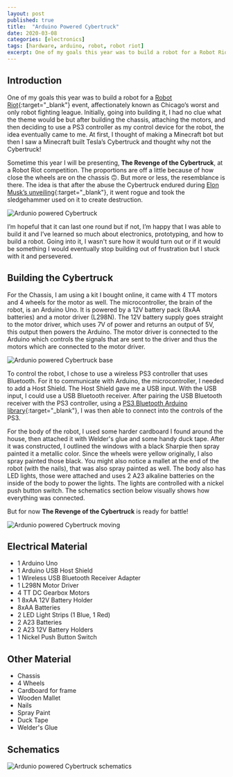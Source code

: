 ```yaml
---
layout: post
published: true
title:  "Arduino Powered Cybertruck"
date: 2020-03-08
categories: [electronics]
tags: [hardware, arduino, robot, robot riot]
excerpt: One of my goals this year was to build a robot for a Robot Riot event, affectionately known as Chicago’s worst and only robot fighting league. Initially, going into building it, I had no clue what the theme ...
---
```

## Introduction

One of my goals this year was to build a robot for a [Robot Riot](https://www.facebook.com/RobotRiotCompetition/){:target="_blank"} event, affectionately known as Chicago’s worst and only robot fighting league. Initially, going into building it, I had no clue what the theme would be but after building the chassis, attaching the motors, and then deciding to use a PS3 controller as my control device for the robot, the idea eventually came to me. At first, I thought of making a Minecraft bot but then I saw a Minecraft built Tesla’s Cybertruck and thought why not the Cybertruck!

Sometime this year I will be presenting, **The Revenge of the Cybertruck**, at a Robot Riot competition. The proportions are off a little because of how close the wheels are on the chassis 🙃. But more or less, the resemblance is there. The idea is that after the abuse the Cybertruck endured during [Elon Musk’s unveiling](https://www.youtube.com/watch?v=m7atGkba-Z8){:target="_blank"}, it went rogue and took the sledgehammer used on it to create destruction. 

<img src="{{site.url}}/assets/dist/images/blog/arduino-powered-cybertruck/bot.jpeg" alt="Ardunio powered Cybertruck" />

I’m hopeful that it can last one round but if not, I’m happy that I was able to build it and I’ve learned so much about electronics, prototyping, and how to build a robot. Going into it, I wasn't sure how it would turn out or if it would be something I would eventually stop building out of frustration but I stuck with it and persevered.

## Building the Cybertruck

For the Chassis, I am using a kit I bought online, it came with 4 TT motors and 4 wheels for the motor as well. The microcontroller, the brain of the robot, is an Arduino Uno. It is powered by a 12V battery pack (8xAA batteries) and a motor driver (L298N). The 12V battery supply goes straight to the motor driver, which uses 7V of power and returns an output of 5V, this output then powers the Arduino. The motor driver is connected to the Arduino which controls the signals that are sent to the driver and thus the motors which are connected to the motor driver.

<img src="{{site.url}}/assets/dist/images/blog/arduino-powered-cybertruck/base.jpeg" alt="Ardunio powered Cybertruck base" />

To control the robot, I chose to use a wireless PS3 controller that uses Bluetooth. For it to communicate with Arduino, the microcontroller, I needed to add a Host Shield. The Host Shield gave me a USB input. With the USB input, I could use a USB Bluetooth receiver. After pairing the USB Bluetooth receiver with the PS3 controller, using a [PS3 Bluetooth Arduino library](https://github.com/felis/USB_Host_Shield_2.0#ps3-library){:target="_blank"}, I was then able to connect into the controls of the PS3. 

For the body of the robot, I used some harder cardboard I found around the house, then attached it with Welder's glue and some handy duck tape. After it was constructed, I outlined the windows with a black Sharpie then spray painted it a metallic color. Since the wheels were yellow originally, I also spray painted those black. You might also notice a mallet at the end of the robot (with the nails), that was also spray painted as well. The body also has LED lights, those were attached and uses 2 A23 alkaline batteries on the inside of the body to power the lights. The lights are controlled with a nickel push button switch. The schematics section below visually shows how everything was connected.

But for now **The Revenge of the Cybertruck** is ready for battle!

<img src="{{site.url}}/assets/dist/images/blog/arduino-powered-cybertruck/cybertruck-moving.gif" alt="Ardunio powered Cybertruck moving" />

## Electrical Material
* 1 Arduino Uno
* 1 Arduino USB Host Shield
* 1 Wireless USB Bluetooth Receiver Adapter
* 1 L298N Motor Driver
* 4 TT DC Gearbox Motors
* 1 8xAA 12V Battery Holder
* 8xAA Batteries
* 2 LED Light Strips (1 Blue, 1 Red)
* 2 A23 Batteries
* 2 A23 12V Battery Holders
* 1 Nickel Push Button Switch

## Other Material
* Chassis
* 4 Wheels
* Cardboard for frame
* Wooden Mallet
* Nails
* Spray Paint
* Duck Tape
* Welder's Glue

## Schematics
<img src="{{site.url}}/assets/dist/images/blog/arduino-powered-cybertruck/bot-schematic.jpg" alt="Ardunio powered Cybertruck schematics" />
